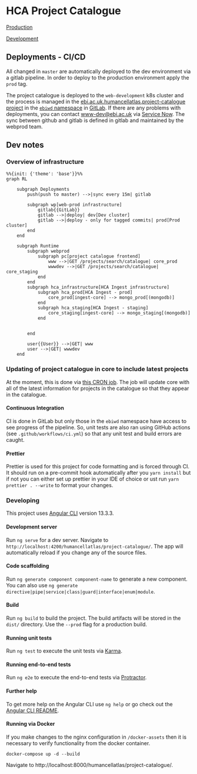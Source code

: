 # HCA Project Catalogue

[Production](https://www.ebi.ac.uk/humancellatlas/project-catalogue)

[Development](https://wwwdev.ebi.ac.uk/humancellatlas/project-catalogue)

## Deployments - CI/CD

All changed in `master` are automatically deployed to the dev environment via a gitlab pipeline. In order to deploy to the production environment apply the `prod` tag.

The project catalogue is deployed to the `web-development` k8s cluster and the process is managed in the [ebi.ac.uk.humancellatlas.project-catalogue project](https://gitlab.ebi.ac.uk/ebiwd/html-sites/ebi.ac.uk.humancellatlas.project-catalogue) in the [`ebiwd` namespace](https://gitlab.ebi.ac.uk/ebiwd) in [GitLab](http://gitlab.ebi.ac.uk/). If there are any problems with deployments, you can contact [www-dev@ebi.ac.uk](mailto:www-dev@ebi.ac.uk) via [Service Now](https://embl.service-now.com/). The sync between github and gitlab is defined in gitlab and maintained by the webprod team.

## Dev notes

### Overview of infrastructure

```mermaid
%%{init: {'theme': 'base'}}%%
graph RL

    subgraph Deployments
        push(push to master) -->|sync every 15m| gitlab

        subgraph wp[web-prod infrastructure]
            gitlab{{GitLab}}
            gitlab -->|deploy| dev[Dev cluster]
            gitlab -->|deploy - only for tagged commits| prod[Prod cluster]
        end
    end

    subgraph Runtime
        subgraph webprod
            subgraph pc[project catalogue frontend]
                www -->|GET /projects/search/catalogue| core_prod
                wwwdev -->|GET /projects/search/catalogue| core_staging
            end
        end
        subgraph hca_infrastructure[HCA Ingest infrastructure]
            subgraph hca_prod[HCA Ingest - prod]
                core_prod[ingest-core] --> mongo_prod[(mongodb)]
            end
            subgraph hca_staging[HCA Ingest - staging]
                core_staging[ingest-core] --> mongo_staging[(mongodb)]
            end


        end

        user{{User}} -->|GET| www
        user -->|GET| wwwdev
    end
```

### Updating of project catalogue in core to include latest projects

At the moment, this is done via [this CRON job](https://github.com/ebi-ait/ingest-kube-deployment/tree/master/cron-jobs/update-project-catalogue). The job will update core with all of the latest information for projects in the catalogue so that they appear in the catalogue.

#### Continuous Integration

CI is done in GitLab but only those in the `ebiwd` namespace have access to see progress of the pipeline. So, unit tests are also ran using GitHub actions (see `.github/workflows/ci.yml`) so that any unit test and build errors are caught.

#### Prettier

Prettier is used for this project for code formatting and is forced through CI. It should run on a pre-commit hook automatically after you `yarn install` but if not you can either set up prettier in your IDE of choice or ust run `yarn prettier . --write` to format your changes.

### Developing

This project uses [Angular CLI](https://github.com/angular/angular-cli) version 13.3.3.

#### Development server

Run `ng serve` for a dev server. Navigate to `http://localhost:4200/humancellatlas/project-catalogue/`. The app will automatically reload if you change any of the source files.

#### Code scaffolding

Run `ng generate component component-name` to generate a new component. You can also use `ng generate directive|pipe|service|class|guard|interface|enum|module`.

#### Build

Run `ng build` to build the project. The build artifacts will be stored in the `dist/` directory. Use the `--prod` flag for a production build.

#### Running unit tests

Run `ng test` to execute the unit tests via [Karma](https://karma-runner.github.io).

#### Running end-to-end tests

Run `ng e2e` to execute the end-to-end tests via [Protractor](http://www.protractortest.org/).

#### Further help

To get more help on the Angular CLI use `ng help` or go check out the [Angular CLI README](https://github.com/angular/angular-cli/blob/master/README.md).

#### Running via Docker

If you make changes to the nginx configuration in `/docker-assets` then it is necessary to verify functionality from the docker container.

`docker-compose up -d --build`

Navigate to http://localhost:8000/humancellatlas/project-catalogue/.
